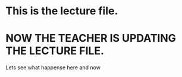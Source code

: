 # This is the lecture file. 


# NOW THE TEACHER IS UPDATING THE LECTURE FILE.
Lets see what happense here and now